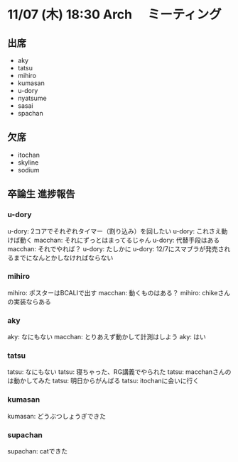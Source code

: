 # 11/07 (木) 18:30 Arch 　ミーティング

## 出席

- aky
- tatsu
- mihiro
- kumasan
- u-dory
- nyatsume
- sasai
- spachan

## 欠席

- itochan
- skyline
- sodium

## 卒論生 進捗報告

### u-dory

u-dory: 2コアでそれぞれタイマー（割り込み）を回したい
u-dory: これさえ動けば動く
macchan: それにずっとはまってるじゃん
u-dory: 代替手段はある
macchan: それでやれば？
u-dory: たしかに
u-dory: 12/7にスマブラが発売されるまでになんとかしなければならない

### mihiro

mihiro: ポスターはBCALIで出す
macchan: 動くものはある？
mihiro: chikeさんの実装ならある

### aky

aky: なにもない
macchan: とりあえず動かして計測はしよう
aky: はい

### tatsu

tatsu: なにもない
tatsu: 寝ちゃった、RG講義でやられた
tatsu: macchanさんのは動かしてみた
tatsu: 明日からがんばる
tatsu: itochanに会いに行く

### kumasan

kumasan: どうぶつしょうぎできた

### supachan

supachan: catできた
